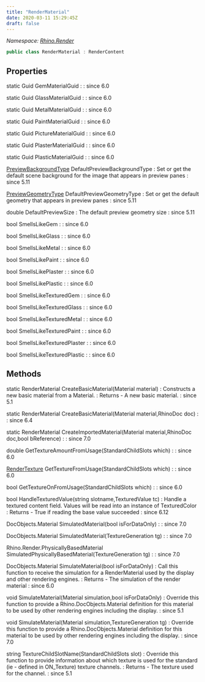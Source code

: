 ```yaml
---
title: "RenderMaterial"
date: 2020-03-11 15:29:45Z
draft: false
---
```


*Namespace: [Rhino.Render](../)*

```cs
public class RenderMaterial : RenderContent
```
## Properties

static Guid GemMaterialGuid
: 
: since 6.0

static Guid GlassMaterialGuid
: 
: since 6.0

static Guid MetalMaterialGuid
: 
: since 6.0

static Guid PaintMaterialGuid
: 
: since 6.0

static Guid PictureMaterialGuid
: 
: since 6.0

static Guid PlasterMaterialGuid
: 
: since 6.0

static Guid PlasticMaterialGuid
: 
: since 6.0

[PreviewBackgroundType](/rhinocommon/rhino/render/rendermaterial/previewbackgroundtype/) DefaultPreviewBackgroundType
: Set or get the default scene background for the image that appears in
     preview panes
: since 5.11

[PreviewGeometryType](/rhinocommon/rhino/render/rendermaterial/previewgeometrytype/) DefaultPreviewGeometryType
: Set or get the default geometry that appears in preview panes
: since 5.11

double DefaultPreviewSize
: The default preview geometry size
: since 5.11

bool SmellsLikeGem
: 
: since 6.0

bool SmellsLikeGlass
: 
: since 6.0

bool SmellsLikeMetal
: 
: since 6.0

bool SmellsLikePaint
: 
: since 6.0

bool SmellsLikePlaster
: 
: since 6.0

bool SmellsLikePlastic
: 
: since 6.0

bool SmellsLikeTexturedGem
: 
: since 6.0

bool SmellsLikeTexturedGlass
: 
: since 6.0

bool SmellsLikeTexturedMetal
: 
: since 6.0

bool SmellsLikeTexturedPaint
: 
: since 6.0

bool SmellsLikeTexturedPlaster
: 
: since 6.0

bool SmellsLikeTexturedPlastic
: 
: since 6.0
## Methods

static RenderMaterial CreateBasicMaterial(Material material)
: Constructs a new basic material from a Material.
: Returns - A new basic material.
: since 5.1

static RenderMaterial CreateBasicMaterial(Material material,RhinoDoc doc)
: 
: since 6.4

static RenderMaterial CreateImportedMaterial(Material material,RhinoDoc doc,bool bReference)
: 
: since 7.0

double GetTextureAmountFromUsage(StandardChildSlots which)
: 
: since 6.0

[RenderTexture](/rhinocommon/rhino/render/rendertexture/) GetTextureFromUsage(StandardChildSlots which)
: 
: since 6.0

bool GetTextureOnFromUsage(StandardChildSlots which)
: 
: since 6.0

bool HandleTexturedValue(string slotname,TexturedValue<T> tc)
: Handle a textured content field. Values will be read into an
     instance of TexturedColor
: Returns - True if reading the base value succeeded
: since 6.12

DocObjects.Material SimulatedMaterial(bool isForDataOnly)
: 
: since 7.0

DocObjects.Material SimulatedMaterial(TextureGeneration tg)
: 
: since 7.0

Rhino.Render.PhysicallyBasedMaterial SimulatedPhysicallyBasedMaterial(TextureGeneration tg)
: 
: since 7.0

DocObjects.Material SimulateMaterial(bool isForDataOnly)
: Call this function to receive the simulation for a RenderMaterial used by the display and other rendering engines.
: Returns - The simulation of the render material
: since 6.0

void SimulateMaterial(Material simulation,bool isForDataOnly)
: Override this function to provide a Rhino.DocObjects.Material definition for this material
     to be used by other rendering engines including the display.
: since 5.1

void SimulateMaterial(Material simulation,TextureGeneration tg)
: Override this function to provide a Rhino.DocObjects.Material definition for this material
     to be used by other rendering engines including the display.
: since 7.0

string TextureChildSlotName(StandardChildSlots slot)
: Override this function to provide information about which texture is used for
     the standard (ie - defined in ON_Texture) texture channels.
: Returns - The texture used for the channel.
: since 5.1
